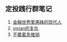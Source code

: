 ## 定投践行群笔记

1. [金融世界里愚昧的现代人](/note/the_foolish_modern_people_in_financial_world.md)
2. [vivian的复仇](/note/the_revenge_of_vivian.md)
3. [不要着急推销](/note/donot_rush_into_peddling.md)

